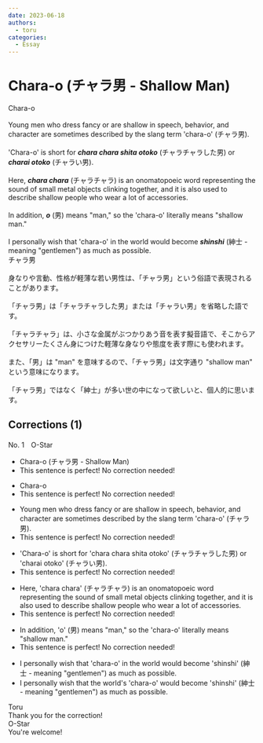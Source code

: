 ```yaml
---
date: 2023-06-18
authors:
  - toru
categories:
  - Essay
---
```


<h1 id="subject_show">Chara-o (チャラ男 - Shallow Man)</h1>
<div class="date" hidden>Jun 18, 2023 15:11</div>
<div id="post"><div id="body_show_ori">
Chara-o<br/><br/>Young men who dress fancy or are shallow in speech, behavior, and character are sometimes described by the slang term 'chara-o' (チャラ男).<br/><br/>'Chara-o' is short for <strong><em>chara chara shita otoko</em></strong> (チャラチャラした男) or <strong><em>charai otoko</em></strong> (チャラい男).<br/><br/>Here, <strong><em>chara chara</em></strong> (チャラチャラ) is an onomatopoeic word representing the sound of small metal objects clinking together, and it is also used to describe shallow people who wear a lot of accessories.<br/><br/>In addition, <strong><em>o</em></strong> (男) means "man," so the 'chara-o' literally means "shallow man."<br/><br/>I personally wish that 'chara-o' in the world would become <strong><em>shinshi</em></strong> (紳士 - meaning "gentlemen") as much as possible.
</div></div>

<!-- more -->

<div id="post_ja"><div id="body_show_mo">
チャラ男<br/><br/>身なりや言動、性格が軽薄な若い男性は、「チャラ男」という俗語で表現されることがあります。<br/><br/>「チャラ男」は「チャラチャラした男」または「チャラい男」を省略した語です。<br/><br/>「チャラチャラ」は、小さな金属がぶつかりあう音を表す擬音語で、そこからアクセサリーたくさん身につけた軽薄な身なりや態度を表す際にも使われます。<br/><br/>また、「男」は "man" を意味するので、「チャラ男」は文字通り "shallow man" という意味になります。<br/><br/>「チャラ男」ではなく「紳士」が多い世の中になって欲しいと、個人的に思います。
</div></div>

## Corrections (1)
<div id="block"><div class="first_name"> No. 1　<span class="just_name">O-Star</span></div><div id="block2">
<ul class="correction_field">
<li class="incorrect">Chara-o (チャラ男 - Shallow Man)</li>
<li class="corrected perfect">This sentence is perfect! No correction needed!</li>
</ul>
<ul class="correction_field">
<li class="incorrect">Chara-o</li>
<li class="corrected perfect">This sentence is perfect! No correction needed!</li>
</ul>
<ul class="correction_field">
<li class="incorrect">Young men who dress fancy or are shallow in speech, behavior, and character are sometimes described by the slang term 'chara-o' (チャラ男).</li>
<li class="corrected perfect">This sentence is perfect! No correction needed!</li>
</ul>
<ul class="correction_field">
<li class="incorrect">'Chara-o' is short for 'chara chara shita otoko' (チャラチャラした男) or 'charai otoko' (チャラい男).</li>
<li class="corrected perfect">This sentence is perfect! No correction needed!</li>
</ul>
<ul class="correction_field">
<li class="incorrect">Here, 'chara chara' (チャラチャラ) is an onomatopoeic word representing the sound of small metal objects clinking together, and it is also used to describe shallow people who wear a lot of accessories.</li>
<li class="corrected perfect">This sentence is perfect! No correction needed!</li>
</ul>
<ul class="correction_field">
<li class="incorrect">In addition, 'o' (男) means "man," so the 'chara-o' literally means "shallow man."</li>
<li class="corrected perfect">This sentence is perfect! No correction needed!</li>
</ul>
<ul class="correction_field">
<li class="incorrect">I personally wish that 'chara-o' in the world would become 'shinshi' (紳士 - meaning "gentlemen") as much as possible.</li>
<li class="corrected correct">
I personally wish that<span class="f_bold"> the world's 'chara-o' would</span> become 'shinshi' (紳士 - meaning "gentlemen") <span class="sline"><span class="f_red">as much as possible</span></span>.
</li>
</ul>
</div><div class="name"><span class="just_name">Toru</span><br>
Thank you for the correction!
</div>
<div class="name"><span class="just_name">O-Star</span><br>
You're welcome!
</div>
</div>
